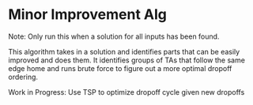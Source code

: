 # Minor Improvement Alg

Note: Only run this when a solution for all inputs has been found.

This algorithm takes in a solution and identifies parts that can be easily improved and does them. It identifies groups of TAs that follow the same edge home and runs brute force to figure out a more optimal dropoff ordering.

Work in Progress: Use TSP to optimize dropoff cycle given new dropoffs